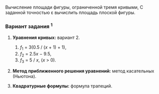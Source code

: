 Вычисление площади фигуры, ограниченной тремя кривыми, С заданной точностью ε вычислить площадь плоской фигуры.

### Вариант задания <sup>1</sup>
1. **Уравнения кривых:** вариант 2.
   1. <var>f</var><sub>1</sub> = 3(0.5 / (<var>x</var> + 1) + 1),
   2. <var>f</var><sub>2</sub> = 2.5<var>x</var> − 9.5,
   3. <var>f</var><sub>3</sub> = 5 / <var>x</var>,  (<var>x</var> > 0).

3. **Метод приближенного решения уравнений:** метод касательных (Ньютона).
4. **Квадратурные формулы:** формула трапеций. 
